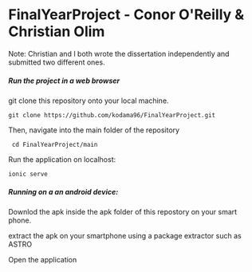 # FinalYearProject - Conor O'Reilly &amp; Christian Olim


Note: Christian and I both wrote the dissertation independently and submitted two different ones.

<h5>Run the project in a web browser</h5>

git clone this repository onto your local machine.
    
    git clone https://github.com/kodama96/FinalYearProject.git
 
 Then, navigate into the main folder of the repository
 
     cd FinalYearProject/main
 
 Run the application on localhost:
 
    ionic serve
 
 <h5>Running on a an android device:</h5>
 
 Downlod the apk inside the apk folder of this repostory on your smart phone.
 
 extract the apk on your smartphone using a package extractor such as ASTRO
 
 Open the application
 
